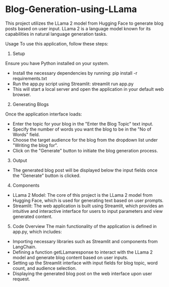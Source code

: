# Blog-Generation-using-LLama

This project utilizes the LLama 2 model from Hugging Face to generate blog posts based on user input. LLama 2 is a language model known for its capabilities in natural language generation tasks.

Usage
To use this application, follow these steps:

1. Setup

Ensure you have Python installed on your system.
- Install the necessary dependencies by running:
  pip install -r requirements.txt
- Run the app.py script using Streamlit:
  streamlit run app.py
- This will start a local server and open the application in your default web browser.

2. Generating Blogs

Once the application interface loads:
- Enter the topic for your blog in the "Enter the Blog Topic" text input.
- Specify the number of words you want the blog to be in the "No of Words" field.
- Choose the target audience for the blog from the dropdown list under "Writing the blog for".
- Click on the "Generate" button to initiate the blog generation process.

3. Output

- The generated blog post will be displayed below the input fields once the "Generate" button is clicked.

4. Components
- LLama 2 Model: The core of this project is the LLama 2 model from Hugging Face, which is used for generating text based on user prompts.
- Streamlit: The web application is built using Streamlit, which provides an intuitive and interactive interface for users to input parameters and view generated content.

5. Code Overview
The main functionality of the application is defined in app.py, which includes:

- Importing necessary libraries such as Streamlit and components from LangChain.
- Defining a function getLLamaresponse to interact with the LLama 2 model and generate blog content based on user inputs.
- Setting up the Streamlit interface with input fields for blog topic, word count, and audience selection.
- Displaying the generated blog post on the web interface upon user request.
